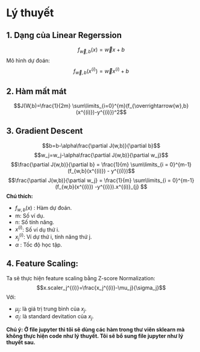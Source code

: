 # Lý thuyết
## 1. Dạng của Linear Regerssion
$$f_{\overrightarrow{w},b}(x)=\overrightarrow{w}x+b$$
Mô hình dự đoán: 
$$f_{\overrightarrow{w},b}(x^{(i)})=\overrightarrow{w}x^{(i)}+b$$
## 2. Hàm mất mát
$$J(W,b)=\frac{1}{2m} \sum\limits_{i=0}^{m}(f_{\overrightarrow{w},b}(x^{(i)})-y^{(i)})^2$$
## 3. Gradient Descent
$$b=b-\alpha\frac{\partial J(w,b)}{\partial b}$$
$$w_j=w_j-\alpha\frac{\partial J(w,b)}{\partial w_j}$$
$$\frac{\partial J(w,b)}{\partial b}  = \frac{1}{m} \sum\limits_{i = 0}^{m-1} (f_{w,b}(x^{(i)}) - y^{(i)})$$
$$\frac{\partial J(w,b)}{\partial w_j}  = \frac{1}{m} \sum\limits_{i = 0}^{m-1} (f_{w,b}(x^{(i)}) -y^{(i)}).x^{(i)}_{j} $$
**Chú thích:**
* $f_{w,b}(x)$ : Hàm dự đoán.
* m: Số ví dụ.
* n: Số tính năng.
* $x^{(i)}$: Số ví dụ thứ i.
* $x^{(i)}_{j}$: Ví dự thứ i, tính năng thứ j.
* $\alpha$ : Tốc độ học tập.
## 4. Feature Scaling:
Ta sẽ thực hiện feature scaling bằng Z-score Normalization: 
$$x.scaler_j^{(i)}=\frac{x_j^{(i)}-\mu_j}{\sigma_j}$$
Với:
- $\mu_j$: là giá trị trung bình của $x_j$.
- $\sigma_j$: là standard devitation của $x_j$.

**Chú ý: Ở file jupyter thì tôi sẽ dùng các hàm trong thư viên sklearn mà không thực hiện code như lý thuyết. Tôi sẽ bổ sung file jupyter như lý thuyết sau.**
